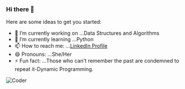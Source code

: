 ### Hi there 👋

Here are some ideas to get you started:

- 🔭 I’m currently working on ...Data Structures and Algorithms
- 🌱 I’m currently learning ...Python
- 📫 How to reach me: ...[LinkedIn Profile](https://www.linkedin.com/in/jesmi-george/)
- 😄 Pronouns: ...She/Her
- ⚡ Fun fact: ...Those who can't remember the past are condemned to repeat it-Dynamic Programming.

 ![Coder](https://media.giphy.com/media/RbDKaczqWovIugyJmW/giphy.gif)
